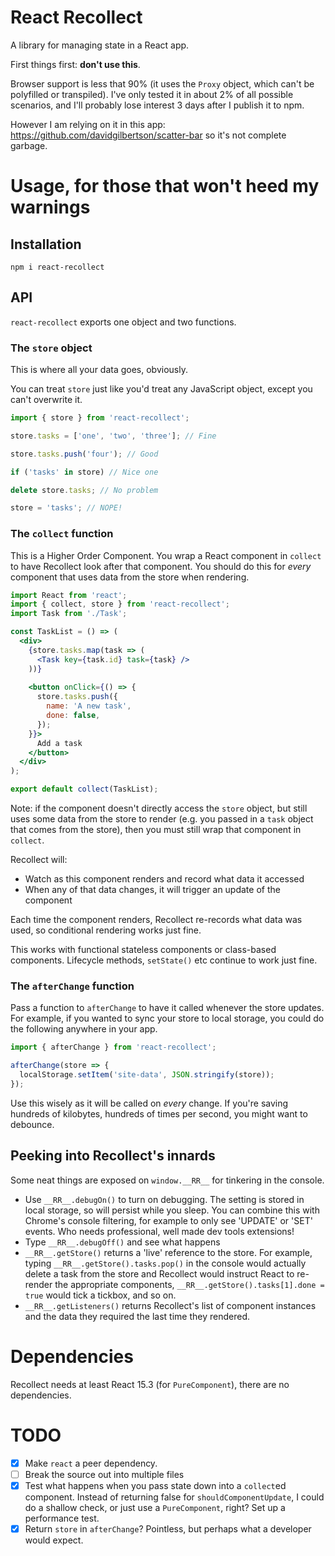 # React Recollect

A library for managing state in a React app.

First things first: **don't use this**.

Browser support is less that 90% (it uses the `Proxy` object, which can't be polyfilled or transpiled).
I've only tested it in about 2% of all possible scenarios, and I'll
probably lose interest 3 days after I publish it to npm.

However I am relying on it in this app: https://github.com/davidgilbertson/scatter-bar so it's not complete garbage.

# Usage, for those that won't heed my warnings

## Installation

```
npm i react-recollect
```

## API

`react-recollect` exports one object and two functions.

### The `store` object

This is where all your data goes, obviously.

You can treat `store` just like you'd treat any JavaScript object, except you can't overwrite it.

```js
import { store } from 'react-recollect';

store.tasks = ['one', 'two', 'three']; // Fine

store.tasks.push('four'); // Good

if ('tasks' in store) // Nice one

delete store.tasks; // No problem

store = 'tasks'; // NOPE!
```

### The `collect` function

This is a Higher Order Component. You wrap a React component in `collect` to have 
Recollect look after that component. You should do this for _every_ component that uses data from
the store when rendering.

```jsx
import React from 'react';
import { collect, store } from 'react-recollect';
import Task from './Task';

const TaskList = () => (
  <div>
    {store.tasks.map(task => (
      <Task key={task.id} task={task} />
    ))}
    
    <button onClick={() => {
      store.tasks.push({
        name: 'A new task',
        done: false,
      });
    }}>
      Add a task
    </button>
  </div>
);

export default collect(TaskList);
```

Note: if the component doesn't directly access the `store` object, but still uses some data from
the store to render (e.g. you passed in a `task` object that comes from the store), then you
must still wrap that component in `collect`.

Recollect will:
- Watch as this component renders and record what data it accessed
- When any of that data changes, it will trigger an update of the component

Each time the component renders, Recollect re-records what data was used, so conditional rendering
works just fine.

This works with functional stateless components or class-based components. Lifecycle
methods, `setState()` etc continue to work just fine.

### The `afterChange` function

Pass a function to `afterChange` to have it called whenever the store updates. For example, if you wanted
to sync your store to local storage, you could do the following anywhere in your app.

```js
import { afterChange } from 'react-recollect';

afterChange(store => {
  localStorage.setItem('site-data', JSON.stringify(store));
});
```

Use this wisely as it will be called on _every_ change. If you're saving hundreds of kilobytes, 
hundreds of times per second, you might want to debounce.

## Peeking into Recollect's innards
Some neat things are exposed on `window.__RR__` for tinkering in the console.

- Use `__RR__.debugOn()` to turn on debugging. The setting is stored in local storage, so
will persist while you sleep. You can combine this with Chrome's console filtering, for example to only 
see 'UPDATE' or 'SET' events. Who needs professional, well made dev tools extensions!
- Type `__RR__.debugOff()` and see what happens
- `__RR__.getStore()` returns a 'live' reference to the store. For example, 
typing `__RR__.getStore().tasks.pop()` in the console would actually delete a task from the
store and Recollect would instruct React to re-render the appropriate components,
 `__RR__.getStore().tasks[1].done = true` would tick a tickbox, and so on.
- `__RR__.getListeners()` returns Recollect's list of component instances and the data they required the
last time they rendered.

# Dependencies
Recollect needs at least React 15.3 (for `PureComponent`), there are no dependencies. 

# TODO

- [x] Make `react` a peer dependency.
- [ ] Break the source out into multiple files
- [x] Test what happens when you pass state down into a `collect`ed component. Instead of returning false
for `shouldComponentUpdate`, I could do a shallow check, or just use a `PureComponent`, right? Set up a performance test.
- [x] Return `store` in `afterChange`? Pointless, but perhaps what a developer would expect.
